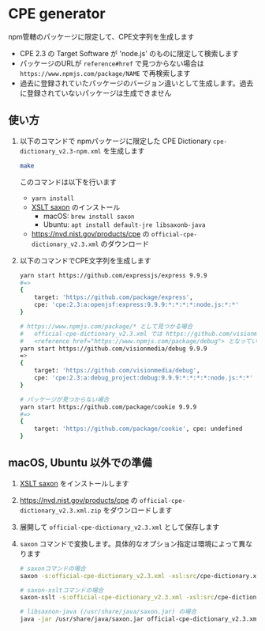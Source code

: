 # CPE generator

npm管轄のパッケージに限定して、CPE文字列を生成します

- CPE 2.3 の Target Software が 'node.js' のものに限定して検索します
- パッケージのURLが `reference#href` で見つからない場合は `https://www.npmjs.com/package/NAME` で再検索します
- 過去に登録されていたパッケージのバージョン違いとして生成します。過去に登録されていないパッケージは生成できません


## 使い方

1. 以下のコマンドで npmパッケージに限定した CPE Dictionary `cpe-dictionary_v2.3-npm.xml` を生成します

    ```bash
    make
    ```

    このコマンドは以下を行います

    - `yarn install`
    - [XSLT saxon](https://www.saxonica.com/welcome/welcome.xml) のインストール
        - macOS: `brew install saxon`
        - Ubuntu: `apt install default-jre libsaxonb-java`
    - <https://nvd.nist.gov/products/cpe> の `official-cpe-dictionary_v2.3.xml` のダウンロード

1. 以下のコマンドでCPE文字列を生成します

    ```bash
    yarn start https://github.com/expressjs/express 9.9.9
    #=>
    {
        target: 'https://github.com/package/express',
        cpe: 'cpe:2.3:a:openjsf:express:9.9.9:*:*:*:*:node.js:*:*'
    }

    # https://www.npmjs.com/package/* として見つかる場合
    #   official-cpe-dictionary_v2.3.xml では https://github.com/visionmedia/debug は
    #   <reference href="https://www.npmjs.com/package/debug"> となっています
    yarn start https://github.com/visionmedia/debug 9.9.9
    =>
    {
        target: 'https://github.com/visionmedia/debug',
        cpe: 'cpe:2.3:a:debug_project:debug:9.9.9:*:*:*:*:node.js:*:*'
    }

    # パッケージが見つからない場合
    yarn start https://github.com/package/cookie 9.9.9
    #=>
    {
        target: 'https://github.com/package/cookie', cpe: undefined
    }
    ```

## macOS, Ubuntu 以外での準備

1. [XSLT saxon](https://www.saxonica.com/welcome/welcome.xml) をインストールします
1. <https://nvd.nist.gov/products/cpe> の `official-cpe-dictionary_v2.3.xml.zip` をダウンロードします
1. 展開して `official-cpe-dictionary_v2.3.xml` として保存します
1. `saxon` コマンドで変換します。具体的なオプション指定は環境によって異なります

    ```bash
    # saxonコマンドの場合
    saxon -s:official-cpe-dictionary_v2.3.xml -xsl:src/cpe-dictionary.xsl -o:cpe-dictionary_v2.3-npm.xml

    # saxon-xsltコマンドの場合
    saxon-xslt -s:official-cpe-dictionary_v2.3.xml -xsl:src/cpe-dictionary.xsl -o:cpe-dictionary_v2.3-npm.xml

    # libsaxnon-java (/usr/share/java/saxon.jar) の場合
    java -jar /usr/share/java/saxon.jar official-cpe-dictionary_v2.3.xml src/npm-only.xsl > cpe-dictionary_v2.3-npm.xml
    ```
